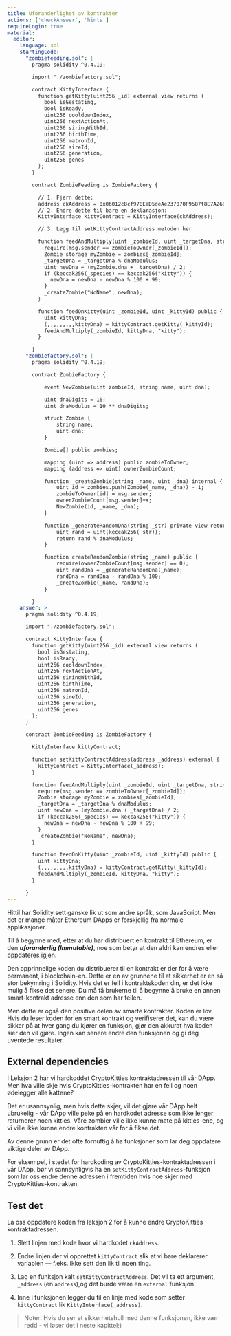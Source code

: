 ```yaml
---
title: Uforanderlighet av kontrakter
actions: ['checkAnswer', 'hints']
requireLogin: true
material:
  editor:
    language: sol
    startingCode:
      "zombiefeeding.sol": |
        pragma solidity ^0.4.19;

        import "./zombiefactory.sol";

        contract KittyInterface {
          function getKitty(uint256 _id) external view returns (
            bool isGestating,
            bool isReady,
            uint256 cooldownIndex,
            uint256 nextActionAt,
            uint256 siringWithId,
            uint256 birthTime,
            uint256 matronId,
            uint256 sireId,
            uint256 generation,
            uint256 genes
          );
        }

        contract ZombieFeeding is ZombieFactory {

          // 1. Fjern dette:
          address ckAddress = 0x06012c8cf97BEaD5deAe237070F9587f8E7A266d;
          // 2. Endre dette til bare en deklarasjon:
          KittyInterface kittyContract = KittyInterface(ckAddress);

          // 3. Legg til setKittyContractAddress metoden her

          function feedAndMultiply(uint _zombieId, uint _targetDna, string _species) public {
            require(msg.sender == zombieToOwner[_zombieId]);
            Zombie storage myZombie = zombies[_zombieId];
            _targetDna = _targetDna % dnaModulus;
            uint newDna = (myZombie.dna + _targetDna) / 2;
            if (keccak256(_species) == keccak256("kitty")) {
              newDna = newDna - newDna % 100 + 99;
            }
            _createZombie("NoName", newDna);
          }

          function feedOnKitty(uint _zombieId, uint _kittyId) public {
            uint kittyDna;
            (,,,,,,,,,kittyDna) = kittyContract.getKitty(_kittyId);
            feedAndMultiply(_zombieId, kittyDna, "kitty");
          }

        }
      "zombiefactory.sol": |
        pragma solidity ^0.4.19;

        contract ZombieFactory {

            event NewZombie(uint zombieId, string name, uint dna);

            uint dnaDigits = 16;
            uint dnaModulus = 10 ** dnaDigits;

            struct Zombie {
                string name;
                uint dna;
            }

            Zombie[] public zombies;

            mapping (uint => address) public zombieToOwner;
            mapping (address => uint) ownerZombieCount;

            function _createZombie(string _name, uint _dna) internal {
                uint id = zombies.push(Zombie(_name, _dna)) - 1;
                zombieToOwner[id] = msg.sender;
                ownerZombieCount[msg.sender]++;
                NewZombie(id, _name, _dna);
            }

            function _generateRandomDna(string _str) private view returns (uint) {
                uint rand = uint(keccak256(_str));
                return rand % dnaModulus;
            }

            function createRandomZombie(string _name) public {
                require(ownerZombieCount[msg.sender] == 0);
                uint randDna = _generateRandomDna(_name);
                randDna = randDna - randDna % 100;
                _createZombie(_name, randDna);
            }

        }
    answer: >
      pragma solidity ^0.4.19;

      import "./zombiefactory.sol";

      contract KittyInterface {
        function getKitty(uint256 _id) external view returns (
          bool isGestating,
          bool isReady,
          uint256 cooldownIndex,
          uint256 nextActionAt,
          uint256 siringWithId,
          uint256 birthTime,
          uint256 matronId,
          uint256 sireId,
          uint256 generation,
          uint256 genes
        );
      }

      contract ZombieFeeding is ZombieFactory {

        KittyInterface kittyContract;

        function setKittyContractAddress(address _address) external {
          kittyContract = KittyInterface(_address);
        }

        function feedAndMultiply(uint _zombieId, uint _targetDna, string _species) public {
          require(msg.sender == zombieToOwner[_zombieId]);
          Zombie storage myZombie = zombies[_zombieId];
          _targetDna = _targetDna % dnaModulus;
          uint newDna = (myZombie.dna + _targetDna) / 2;
          if (keccak256(_species) == keccak256("kitty")) {
            newDna = newDna - newDna % 100 + 99;
          }
          _createZombie("NoName", newDna);
        }

        function feedOnKitty(uint _zombieId, uint _kittyId) public {
          uint kittyDna;
          (,,,,,,,,,kittyDna) = kittyContract.getKitty(_kittyId);
          feedAndMultiply(_zombieId, kittyDna, "kitty");
        }

      }
---
```


Hittil har Solidity sett ganske lik ut som andre språk, som JavaScript. Men det er mange måter Ethereum DApps er forskjellig fra normale applikasjoner.

Til å begynne med, etter at du har distribuert en kontrakt til Ethereum, er den ***uforanderlig (Immutable)***, noe som betyr at den aldri kan endres eller oppdateres igjen.

Den opprinnelige koden du distribuerer til en kontrakt er der for å være permanent, i blockchain-en. Dette er en av grunnene til at sikkerhet er en så stor bekymring i Solidity. Hvis det er feil i kontraktskoden din, er det ikke mulig å fikse det senere. Du må få brukerne til å begynne å bruke en annen smart-kontrakt adresse enn den som har feilen.

Men dette er også den positive delen av smarte kontrakter. Koden er lov. Hvis du leser koden for en smart kontrakt og verifiserer det, kan du være sikker på at hver gang du kjører en funksjon, gjør den akkurat hva koden sier den vil gjøre. Ingen kan senere endre den funksjonen og gi deg uventede resultater.

## External dependencies

I Leksjon 2 har vi hardkoddet CryptoKitties kontraktadressen til vår DApp. Men hva ville skje hvis CryptoKitties-kontrakten har en feil og noen ødelegger alle kattene?

Det er usannsynlig, men hvis dette skjer, vil det gjøre vår DApp helt ubrukelig - vår DApp ville peke på en hardkodet adresse som ikke lenger returnerer noen kitties. Våre zombier ville ikke kunne mate på kitties-ene, og vi ville ikke kunne endre kontrakten vår for å fikse det.

Av denne grunn er det ofte fornuftig å ha funksjoner som lar deg oppdatere viktige deler av DApp.

For eksempel, i stedet for hardkoding av CryptoKitties-kontraktadressen i vår DApp, bør vi sannsynligvis ha en `setKittyContractAddress`-funksjon som lar oss endre denne adressen i fremtiden hvis noe skjer med CryptoKitties-kontrakten.

## Test det

La oss oppdatere koden fra leksjon 2 for å kunne endre CryptoKitties kontraktadressen.

1. Slett linjen med kode hvor vi hardkodet `ckAddress`.

2. Endre linjen der vi opprettet `kittyContract` slik at vi bare deklarerer variablen — f.eks. ikke sett den lik til noen ting.

3. Lag en funksjon kalt `setKittyContractAddress`. Det vil ta ett argument, `_address` (en `address`),og det burde være en `external` funksjon.

4. Inne i funksjonen legger du til en linje med kode som setter `kittyContract` lik `KittyInterface(_address)`.

> Noter: Hvis du ser et sikkerhetshull med denne funksjonen, ikke vær redd - vi løser det i neste kapittel;)
